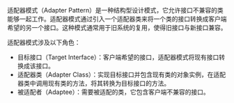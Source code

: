 
适配器模式（Adapter Pattern）是一种结构型设计模式，它允许接口不兼容的类能够一起工作。适配器模式通过引入一个适配器类来将一个类的接口转换成客户端希望的另一个接口。这种模式通常用于旧系统的复用，使得旧接口与新接口兼容。

适配器模式涉及以下角色：

+ 目标接口（Target Interface）：客户端希望的接口，适配器模式将现有接口转换成该接口。
+ 适配器类（Adapter Class）：实现目标接口并包含现有类的对象实例，在适配器类中调用现有类的方法，将其转换为目标接口的方法。
+ 被适配者（Adaptee）：需要被适配的类，它包含客户端不兼容的接口。
